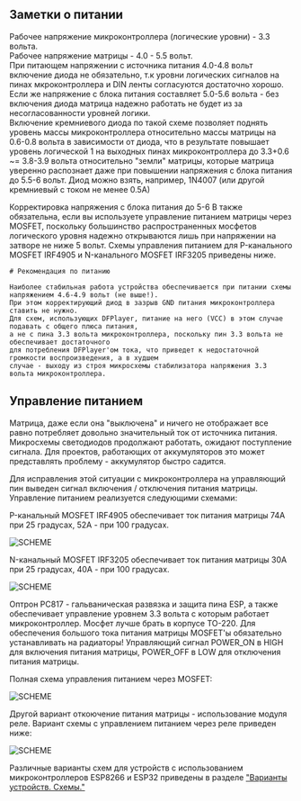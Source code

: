 ## Заметки о питании

Рабочее напряжение микроконтроллера (логические уровни) - 3.3 вольта.  
Рабочее напряжение матрицы - 4.0 - 5.5 вольт.  
При питающем напряжении с источника питания 4.0-4.8 вольт включение диода не обязательно, т.к уровни логических сигналов на пинах мкроконтроллера и DIN ленты согласуются достаточно хорошо.  
Если же напряжение с блока питания составляет 5.0-5.6 вольта - без включения диода матрица надежно работать не будет из за несогласованности уровней логики.  
Включение кремниевого диода по такой схеме позволяет поднять уровень массы микроконтроллера относительно массы матрицы на 0.6-0.8 вольта в зависимости от диода, 
что в результате повышает уровень логической 1 на выходных пинах микроконтроллера до 3.3+0.6 ~= 3.8-3.9 вольта относительно "земли" матрицы, которые матрица уверенно распознает даже при повышении
напряжения с блока питания до 5.5-6 вольт. Диод можно взять, например, 1N4007 (или другой кремниевый с током не менее 0.5A)  

Корректировка напряжения с блока питания до 5-6 В также обязательна, если вы используете управление питанием матрицы через MOSFET, поскольку большинство распространенных мосфетов
логического уровня надежно открываются лишь при напряжении на затворе не ниже 5 вольт. Схемы управления питанием для P-канального MOSFET IRF4905 и N-канального MOSFET IRF3205 приведены ниже.  

```
# Рекомендация по питанию

Наиболее стабильная работа устройства обеспечивается при питании схемы напряжением 4.6-4.9 вольт (не выше!).
При этом корректирующий диод в зазрыв GND питания микроконтроллера ставить не нужно.
Для схем, использующих DFPlayer, питание на него (VCC) в этом случае подавать с общего плюса питания, 
а не с пина 3.3 вольта микроконтроллера, поскольку пин 3.3 вольта не обеспечивает достаточного 
для потребления DFPlayer'ом тока, что приведет к недостаточной громкости воспроизведения, а в худшем 
случае - выходу из строя микросхемы стабилизатора напряжения 3.3 вольта микроконтроллера.
```

## Управление питанием

Матрица, даже если она "выключена" и ничего не отображает все равно потребляет довольно значительный ток от источника питания.
Микросхемы светодиодов продолжают работать, ожидают поступление сигнала. Для проектов, работающих от аккумуляторов это может
представлять проблему - аккумулятор быстро садится.  

Для исправления этой ситуации с микроконтроллера на управляющий пин выведен сигнал включения / отключения питания матрицы.
Управление питанием реализуется следующими схемами:

P-канальный MOSFET IRF4905 обеспечивает ток питания матрицы 74А при 25 градусах, 52А - при 100 градусах.

![SCHEME](https://github.com/vvip-68/LedPanelWiFi/blob/main/schemes/mosfet.jpg)

N-канальный MOSFET IRF3205 обеспечивает ток питания матрицы 30А при 25 градусах, 40А - при 100 градусах.

![SCHEME](https://github.com/vvip-68/LedPanelWiFi/blob/main/schemes/mosfet2.jpg)

Оптрон PC817 - гальваническая развязка и защита пина ESP, а также обеспечивает управление уровнем 3.3 вольта
с которым работает микроконтроллер. Мосфет лучше брать в корпусе TO-220. 
Для обеспечения большого тока питания матрицы MOSFET'ы обязательно устанавливать на радиаторы!
Управляющий сигнал POWER_ON в HIGH для включения питания матрицы, POWER_OFF в LOW для отключения питания матрицы.

Полная схема управления питанием через MOSFET:

![SCHEME](https://github.com/vvip-68/LedPanelWiFi/blob/main/schemes/ESP8266_ALL.jpg)

Другой вариант откоючение питания матрицы - использование модуля реле.
Вариант схемы с управлением питанием через реле приведен ниже:

![SCHEME](https://github.com/vvip-68/LedPanelWiFi/blob/main/schemes/ESP8266_RELAY.jpg)


Различные варианты схем для устройств с использованием микроконтроллеров ESP8266 и ESP32 приведены в разделе
["Варианты устройств. Схемы."](https://github.com/vvip-68/LedPanelWiFi/wiki/Варианты-устройств.-Схемы.)

